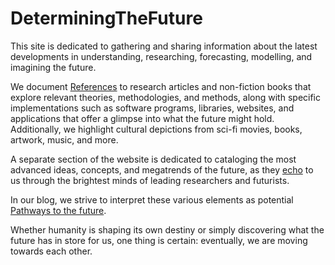 # DeterminingTheFuture


This site is dedicated to gathering and sharing information about the latest developments in understanding, researching, forecasting, modelling, and imagining the future. 

We document [References](references/index.md) to research articles and non-fiction books that explore relevant theories, methodologies, and methods, along with specific implementations such as software programs, libraries, websites, and applications that offer a glimpse into what the future might hold. Additionally, we highlight cultural depictions from sci-fi movies, books, artwork, music, and more.

A separate section of the website is dedicated to cataloging the most advanced ideas, concepts, and megatrends of the future, as they [echo](echo/index.md) to us through the brightest minds of leading researchers and futurists.

In our blog, we strive to interpret these various elements as potential [Pathways to the future](blog/index.md). 

Whether humanity is shaping its own destiny or simply discovering what the future has in store for us, one thing is certain: eventually, we are moving towards each other.